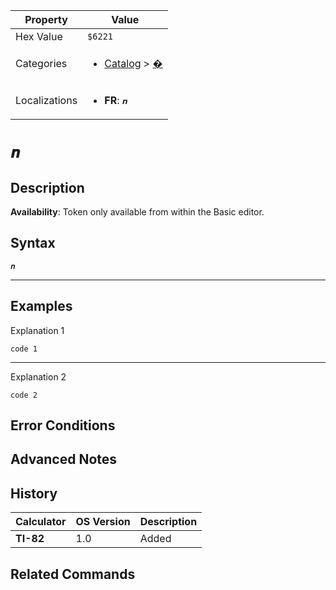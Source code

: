 | Property      | Value |
|---------------|-------|
| Hex Value     | `$6221`|
| Categories    | <ul><li>[Catalog](../categories/Catalog.md) > [�](../categories/Catalog.md#�)</li></ul> |
| Localizations | <ul><li><b>FR</b>: `𝒏`</li></ul> |

# `𝒏`

## Description



<b>Availability</b>: Token only available from within the Basic editor.

## Syntax
`𝒏`

<hr>

## Examples

Explanation 1
```ti-basic
code 1
```
---
Explanation 2
```ti-basic
code 2
```

## Error Conditions


## Advanced Notes


## History
| Calculator | OS Version | Description |
|------------|------------|-------------|
| <b>TI-82</b> | 1.0 | Added

## Related Commands

    